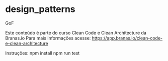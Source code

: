 # design_patterns
GoF

Este conteúdo é parte do curso Clean Code e Clean Architecture da Branas.io
Para mais informações acesse:
https://app.branas.io/clean-code-e-clean-architecture

Instruções:
npm install npm run test